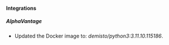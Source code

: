 
#### Integrations

##### AlphaVantage

- Updated the Docker image to: *demisto/python3:3.11.10.115186*.
